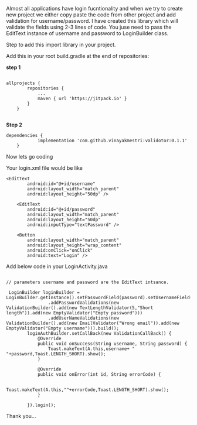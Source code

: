 Almost all applications have login fucntionality and when we try to create new project we either copy paste the code from other project and add validation for username/password. I have created this library which will validate the fields using 2-3 lines of code. You juse need to pass the EditText instance of username and password to LoginBuilder class.

Step to add this import library in your project.

Add this in your root build.gradle at the end of repositories:

**step 1**
```

allprojects {
		repositories {
			...
			maven { url 'https://jitpack.io' }
		}
	}
  
```

**Step 2**
```
dependencies {
	        implementation 'com.github.vinayakmestri:validotor:0.1.1'
	}

```


Now lets go coding

Your login.xml file would be like
```
<EditText
        android:id="@+id/username"
        android:layout_width="match_parent"
        android:layout_height="50dp" />

    <EditText
        android:id="@+id/password"
        android:layout_width="match_parent"
        android:layout_height="50dp"
        android:inputType="textPassword" />

    <Button
        android:layout_width="match_parent"
        android:layout_height="wrap_content"
        android:onClick="onClick"
        android:text="Login" />
```

Add below code in your LoginActivity.java

```

// parameters username and password are the EditText intsance.

 LoginBuilder loginBuilder = LoginBuilder.getInstance().setPasswordField(password).setUsernameField(username)
                .addPasswordValidations(new ValidationBuilder().add(new TextLengthValidator(5,"Short length")).add(new EmptyValidator("Empty password")))
                .addUserNameValidations(new ValidationBuilder().add(new EmailValidator("Wrong email")).add(new EmptyValidator("Empty username"))).build();
        loginAuthBuilder.setCallBack(new ValidationCallBack() {
            @Override
            public void onSuccess(String username, String password) {
                Toast.makeText(A.this,username+ " "+password,Toast.LENGTH_SHORT).show();
            }

            @Override
            public void onError(int id, String errorCode) {

                Toast.makeText(A.this,""+errorCode,Toast.LENGTH_SHORT).show();
            }

        }).login();

```


Thank you...
